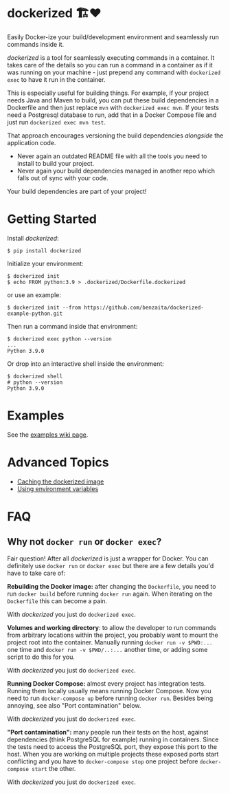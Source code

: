 dockerized 🏗❤️
================

Easily Docker-ize your build/development environment and seamlessly run commands inside it.

_dockerized_ is a tool for seamlessly executing commands in a container. It takes care of the details so you can run a command in a container as if it was running on your machine - just prepend any command with `dockerized exec` to have it run in the container.

This is especially useful for building things. For example, if your project needs Java and Maven to build, you can put these build dependencies in a Dockerfile and then just replace `mvn` with `dockerized exec mvn`. If your tests need a Postgresql database to run, add that in a Docker Compose file and just run `dockerized exec mvn test`.

That approach encourages versioning the build dependencies _alongside_ the application code.

* Never again an outdated README file with all the tools you need to install to build your project.
* Never again your build dependencies managed in another repo which falls out of sync with your code.

Your build dependencies are part of your project!

# Getting Started

Install _dockerized_:
```shell
$ pip install dockerized
```

Initialize your environment:
```shell
$ dockerized init
$ echo FROM python:3.9 > .dockerized/Dockerfile.dockerized
```

or use an example:
```shell
$ dockerized init --from https://github.com/benzaita/dockerized-example-python.git
```

Then run a command inside that environment:
```shell
$ dockerized exec python --version
...
Python 3.9.0
```

Or drop into an interactive shell inside the environment:
```shell
$ dockerized shell
# python --version
Python 3.9.0
```

# Examples

See the [examples wiki page](https://github.com/benzaita/dockerized-cli/wiki/Examples).

# Advanced Topics

 - [Caching the dockerized image](https://github.com/benzaita/dockerized-cli/wiki/Caching-the-'dockerized'-image)
 - [Using environment variables](https://github.com/benzaita/dockerized-cli/wiki/Environment-Variables)

# FAQ

## Why not `docker run` or `docker exec`?

Fair question! After all _dockerized_ is just a wrapper for Docker. You can definitely use `docker run` or `docker exec` but there are a few details you'd have to take care of:

**Rebuilding the Docker image:** after changing the `Dockerfile`, you need to run `docker build` before running `docker run` again. When iterating on the `Dockerfile` this can become a pain.

With _dockerized_ you just do `dockerized exec`.

**Volumes and working directory**: to allow the developer to run commands from arbitrary locations within the project, you probably want to mount the project root into the container. Manually running `docker run -v $PWD:...` one time and `docker run -v $PWD/..:...` another time, or adding some script to do this for you.

With _dockerized_ you just do `dockerized exec`.

**Running Docker Compose:** almost every project has integration tests. Running them locally usually means running Docker Compose. Now you need to run `docker-compose up` before running `docker run`. Besides being annoying, see also "Port contamination" below.

With _dockerized_ you just do `dockerized exec`.

**"Port contamination":** many people run their tests on the host, against dependencies (think PostgreSQL for example) running in containers. Since the tests need to access the PostgreSQL port, they expose this port to the host. When you are working on multiple projects these exposed ports start conflicting and you have to `docker-compose stop` one project before `docker-compose start` the other.

With _dockerized_ you just do `dockerized exec`.
